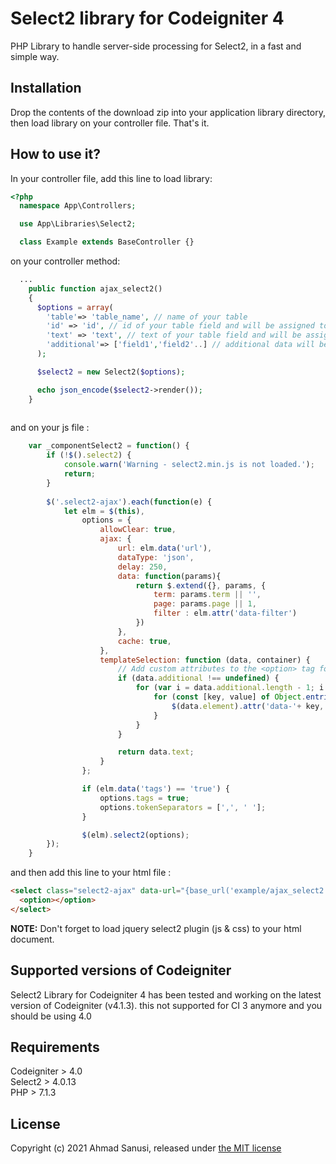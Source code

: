 # Select2 library for Codeigniter 4
PHP Library to handle server-side processing for Select2, in a fast and simple way.

## Installation
Drop the contents of the download zip into your application library directory, then load library on your controller file. That's it. 

## How to use it?
In your controller file, add this line to load library:

```php
<?php
  namespace App\Controllers;

  use App\Libraries\Select2;

  class Example extends BaseController {}
```
on your controller method:

```php
  ...
    public function ajax_select2()
    {
      $options = array(
        'table'=> 'table_name', // name of your table
        'id' => 'id', // id of your table field and will be assigned to value attribute of select option <option value="{id}">{text}/option>
        'text' => 'text', // text of your table field and will be assigned to text of select option
        'additional'=> ['field1','field2'..] // additional data will be assigned to data-* attribute <option data-field="{field}" value="{id}">{text}/option> 
      );

      $select2 = new Select2($options);

      echo json_encode($select2->render());
    }
  
```
and  on your js file :
```js
    var _componentSelect2 = function() {
        if (!$().select2) {
            console.warn('Warning - select2.min.js is not loaded.');
            return;
        }
        
        $('.select2-ajax').each(function(e) {
            let elm = $(this),
                options = {
                    allowClear: true,
                    ajax: {
                        url: elm.data('url'),
                        dataType: 'json',
                        delay: 250,
                        data: function(params){
                            return $.extend({}, params, {
                                term: params.term || '',
                                page: params.page || 1,
                                filter : elm.attr('data-filter')
                            })
                        },
                        cache: true,
                    },
                    templateSelection: function (data, container) {
                        // Add custom attributes to the <option> tag for the selected option
                        if (data.additional !== undefined) {
                            for (var i = data.additional.length - 1; i >= 0; i--) {
                                for (const [key, value] of Object.entries(data.additional[i])) {
                                    $(data.element).attr('data-'+ key, value);
                                }
                            }
                        }

                        return data.text;
                    }
                };

                if (elm.data('tags') == 'true') {
                    options.tags = true;
                    options.tokenSeparators = [',', ' '];
                }

                $(elm).select2(options);
        });
    }
```
and then add this line to your html file :
```html
<select class="select2-ajax" data-url="{base_url('example/ajax_select2')}" data-fouc data-placeholder="-- choose -- ">
  <option></option>
</select>
```
**NOTE:** Don't forget to load jquery select2 plugin (js & css) to your html document. 

## Supported versions of Codeigniter
Select2 Library for Codeigniter 4 has been tested and working on the latest version of Codeigniter (v4.1.3). this not supported for CI 3 anymore and you should be using 4.0

## Requirements
Codeigniter > 4.0  
Select2 > 4.0.13  
PHP > 7.1.3

## License
Copyright (c) 2021 Ahmad Sanusi, released under [the MIT license](https://github.com/ahmaddzidan/ci4-select2/blob/master/LICENCE)
